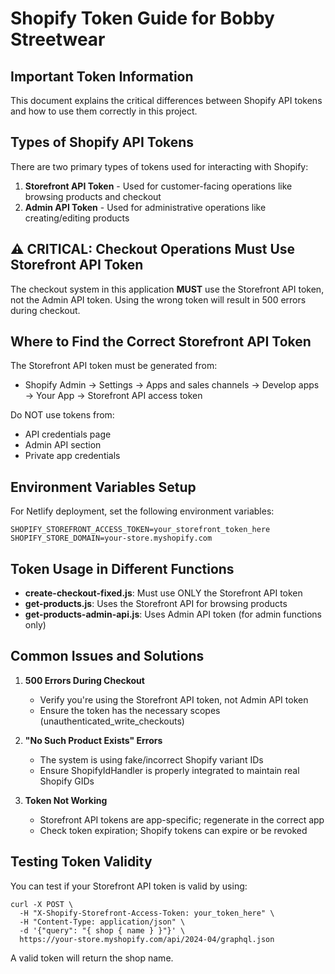 # Shopify Token Guide for Bobby Streetwear

## Important Token Information

This document explains the critical differences between Shopify API tokens and how to use them correctly in this project.

## Types of Shopify API Tokens

There are two primary types of tokens used for interacting with Shopify:

1. **Storefront API Token** - Used for customer-facing operations like browsing products and checkout
2. **Admin API Token** - Used for administrative operations like creating/editing products

## ⚠️ CRITICAL: Checkout Operations Must Use Storefront API Token

The checkout system in this application **MUST** use the Storefront API token, not the Admin API token. Using the wrong token will result in 500 errors during checkout.

## Where to Find the Correct Storefront API Token

The Storefront API token must be generated from:
- Shopify Admin → Settings → Apps and sales channels → Develop apps → Your App → Storefront API access token

Do NOT use tokens from:
- API credentials page
- Admin API section
- Private app credentials

## Environment Variables Setup

For Netlify deployment, set the following environment variables:

```
SHOPIFY_STOREFRONT_ACCESS_TOKEN=your_storefront_token_here
SHOPIFY_STORE_DOMAIN=your-store.myshopify.com
```

## Token Usage in Different Functions

- **create-checkout-fixed.js**: Must use ONLY the Storefront API token
- **get-products.js**: Uses the Storefront API for browsing products
- **get-products-admin-api.js**: Uses Admin API token (for admin functions only)

## Common Issues and Solutions

1. **500 Errors During Checkout**
   - Verify you're using the Storefront API token, not Admin API token
   - Ensure the token has the necessary scopes (unauthenticated_write_checkouts)

2. **"No Such Product Exists" Errors**
   - The system is using fake/incorrect Shopify variant IDs
   - Ensure ShopifyIdHandler is properly integrated to maintain real Shopify GIDs

3. **Token Not Working**
   - Storefront API tokens are app-specific; regenerate in the correct app
   - Check token expiration; Shopify tokens can expire or be revoked

## Testing Token Validity

You can test if your Storefront API token is valid by using:
```
curl -X POST \
  -H "X-Shopify-Storefront-Access-Token: your_token_here" \
  -H "Content-Type: application/json" \
  -d '{"query": "{ shop { name } }"}' \
  https://your-store.myshopify.com/api/2024-04/graphql.json
```

A valid token will return the shop name.